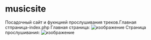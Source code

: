 # musicsite
Посадочный сайт и фукнцией прослушивания треков.Главная стпраница-index.php
Главная страница:
![изображение](https://github.com/arslandadazhiev/musicsite/assets/105152183/ef9659e7-b16b-4316-8e52-fb2b58fcdae1)
Страница прослушивания:
![изображение](https://github.com/arslandadazhiev/musicsite/assets/105152183/940d0563-4f8f-4ca6-bb1e-b47b2050b04c)
